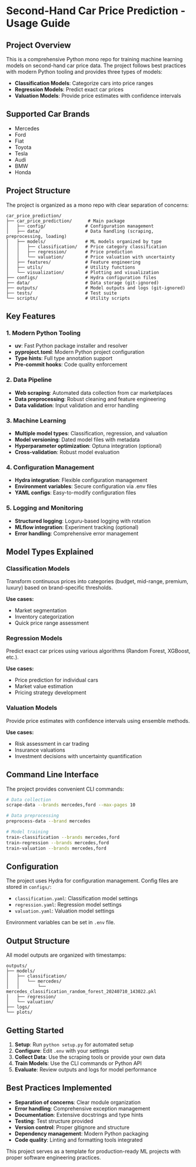 # Second-Hand Car Price Prediction - Usage Guide

## Project Overview

This is a comprehensive Python mono repo for training machine learning models on second-hand car price data. The project follows best practices with modern Python tooling and provides three types of models:

- **Classification Models**: Categorize cars into price ranges
- **Regression Models**: Predict exact car prices  
- **Valuation Models**: Provide price estimates with confidence intervals

## Supported Car Brands

- Mercedes
- Ford  
- Fiat
- Toyota
- Tesla
- Audi
- BMW
- Honda

## Project Structure

The project is organized as a mono repo with clear separation of concerns:

```
car_price_prediction/
├── car_price_prediction/      # Main package
│   ├── config/               # Configuration management
│   ├── data/                 # Data handling (scraping, preprocessing, loading)
│   ├── models/               # ML models organized by type
│   │   ├── classification/   # Price category classification
│   │   ├── regression/       # Price prediction
│   │   └── valuation/        # Price valuation with uncertainty
│   ├── features/             # Feature engineering
│   ├── utils/                # Utility functions
│   └── visualization/        # Plotting and visualization
├── configs/                  # Hydra configuration files
├── data/                     # Data storage (git-ignored)
├── outputs/                  # Model outputs and logs (git-ignored)
├── tests/                    # Test suite
└── scripts/                  # Utility scripts
```

## Key Features

### 1. Modern Python Tooling
- **uv**: Fast Python package installer and resolver
- **pyproject.toml**: Modern Python project configuration
- **Type hints**: Full type annotation support
- **Pre-commit hooks**: Code quality enforcement

### 2. Data Pipeline
- **Web scraping**: Automated data collection from car marketplaces
- **Data preprocessing**: Robust cleaning and feature engineering
- **Data validation**: Input validation and error handling

### 3. Machine Learning
- **Multiple model types**: Classification, regression, and valuation
- **Model versioning**: Dated model files with metadata
- **Hyperparameter optimization**: Optuna integration (optional)
- **Cross-validation**: Robust model evaluation

### 4. Configuration Management
- **Hydra integration**: Flexible configuration management
- **Environment variables**: Secure configuration via .env files
- **YAML configs**: Easy-to-modify configuration files

### 5. Logging and Monitoring
- **Structured logging**: Loguru-based logging with rotation
- **MLflow integration**: Experiment tracking (optional)
- **Error handling**: Comprehensive error management

## Model Types Explained

### Classification Models
Transform continuous prices into categories (budget, mid-range, premium, luxury) based on brand-specific thresholds.

**Use cases:**
- Market segmentation
- Inventory categorization
- Quick price range assessment

### Regression Models  
Predict exact car prices using various algorithms (Random Forest, XGBoost, etc.).

**Use cases:**
- Price prediction for individual cars
- Market value estimation
- Pricing strategy development

### Valuation Models
Provide price estimates with confidence intervals using ensemble methods.

**Use cases:**
- Risk assessment in car trading
- Insurance valuations
- Investment decisions with uncertainty quantification

## Command Line Interface

The project provides convenient CLI commands:

```bash
# Data collection
scrape-data --brands mercedes,ford --max-pages 10

# Data preprocessing  
preprocess-data --brand mercedes

# Model training
train-classification --brands mercedes,ford
train-regression --brands mercedes,ford  
train-valuation --brands mercedes,ford
```

## Configuration

The project uses Hydra for configuration management. Config files are stored in `configs/`:

- `classification.yaml`: Classification model settings
- `regression.yaml`: Regression model settings  
- `valuation.yaml`: Valuation model settings

Environment variables can be set in `.env` file.

## Output Structure

All model outputs are organized with timestamps:

```
outputs/
├── models/
│   ├── classification/
│   │   └── mercedes/
│   │       └── mercedes_classification_random_forest_20240710_143022.pkl
│   ├── regression/
│   └── valuation/
├── logs/
└── plots/
```

## Getting Started

1. **Setup**: Run `python setup.py` for automated setup
2. **Configure**: Edit `.env` with your settings
3. **Collect Data**: Use the scraping tools or provide your own data
4. **Train Models**: Use the CLI commands or Python API
5. **Evaluate**: Review outputs and logs for model performance

## Best Practices Implemented

- **Separation of concerns**: Clear module organization
- **Error handling**: Comprehensive exception management
- **Documentation**: Extensive docstrings and type hints
- **Testing**: Test structure provided
- **Version control**: Proper gitignore and structure
- **Dependency management**: Modern Python packaging
- **Code quality**: Linting and formatting tools integrated

This project serves as a template for production-ready ML projects with proper software engineering practices.
